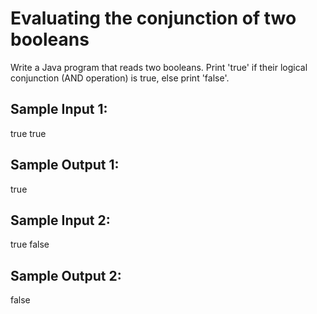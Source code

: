 # Evaluating the conjunction of two booleans

Write a Java program that reads two booleans. Print 'true' if their logical conjunction (AND operation) is true, else print 'false'.

## Sample Input 1:

true
true

## Sample Output 1:

true

## Sample Input 2:

true
false

## Sample Output 2:

false